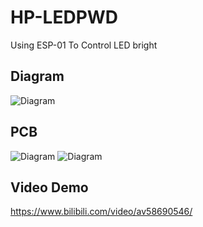 # HP-LEDPWD
Using ESP-01 To Control LED bright

## Diagram
![Diagram](https://raw.githubusercontent.com/magicbear/HP-LEDPWD/master/sch.png)

## PCB
![Diagram](https://raw.githubusercontent.com/magicbear/HP-LEDPWD/master/top.svg)
![Diagram](https://raw.githubusercontent.com/magicbear/HP-LEDPWD/master/bottom.svg)

## Video Demo
https://www.bilibili.com/video/av58690546/
